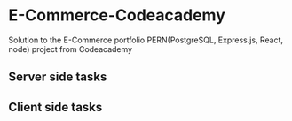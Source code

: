 # E-Commerce-Codeacademy

Solution to the E-Commerce portfolio PERN(PostgreSQL, Express.js, React, node) project from Codeacademy

## Server side tasks

## Client side tasks
